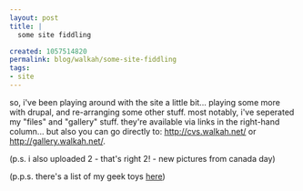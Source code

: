 ```yaml
--- 
layout: post
title: |
  some site fiddling

created: 1057514820
permalink: blog/walkah/some-site-fiddling
tags: 
- site
---
```

<!--timestamp:1057514820:-->

so, i've been playing around with the site a little bit... playing some more with drupal, and re-arranging some other stuff.  most notably, i've seperated my "files" and "gallery" stuff. they're available via links in the right-hand column... but also you can go directly to: <a href="http://cvs.walkah.net/">http://cvs.walkah.net/</a> or <a href="http://gallery.walkah.net/">http://gallery.walkah.net/</a>.



(p.s. i also uploaded 2 - that's right 2! - new pictures from canada day)

(p.p.s. there's a list of my geek toys <a href="/title/toys">here</a>)
